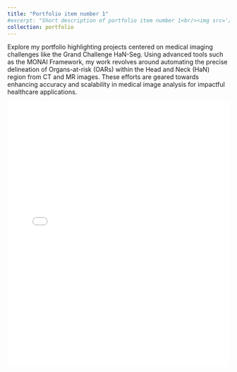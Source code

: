 ```yaml
---
title: "Portfolio item number 1"
#excerpt: "Short description of portfolio item number 1<br/><img src='/images/500x300.png'>"
collection: portfolio
---
```


Explore my portfolio highlighting projects centered on medical imaging challenges like the Grand Challenge HaN-Seg. Using advanced tools such as the MONAI Framework, my work revolves around automating the precise delineation of Organs-at-risk (OARs) within the Head and Neck (HaN) region from CT and MR images. These efforts are geared towards enhancing accuracy and scalability in medical image analysis for impactful healthcare applications.

<embed src="/assets/Foundation_Models.pdf" type="application/pdf" width="100%" height="600px" />

